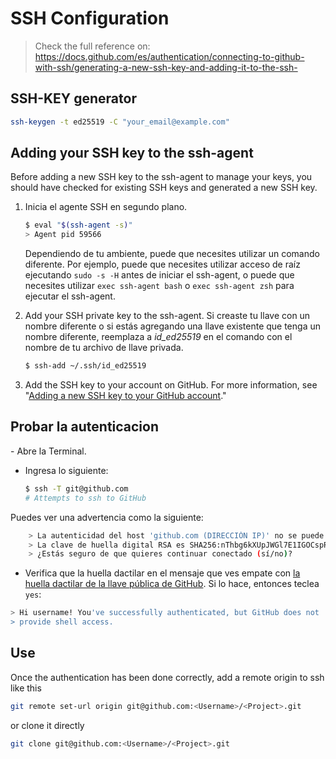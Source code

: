 <h1>SSH Configuration</h1>

>Check the full reference on: https://docs.github.com/es/authentication/connecting-to-github-with-ssh/generating-a-new-ssh-key-and-adding-it-to-the-ssh-


<h2>SSH-KEY generator</h2>

```sh
ssh-keygen -t ed25519 -C "your_email@example.com"
```

## Adding your SSH key to the ssh-agent

Before adding a new SSH key to the ssh-agent to manage your keys, you should have checked for existing SSH keys and generated a new SSH key.

1.  Inicia el agente SSH en segundo plano.

    ```sh
    $ eval "$(ssh-agent -s)"
    > Agent pid 59566
    ```

    Dependiendo de tu ambiente, puede que necesites utilizar un comando diferente. Por ejemplo, puede que necesites utilizar acceso de raíz ejecutando `sudo -s -H` antes de iniciar el ssh-agent, o puede que necesites utilizar `exec ssh-agent bash` o `exec ssh-agent zsh` para ejecutar el ssh-agent.

2.  Add your SSH private key to the ssh-agent. Si creaste tu llave con un nombre diferente o si estás agregando una llave existente que tenga un nombre diferente, reemplaza a _id_ed25519_ en el comando con el nombre de tu archivo de llave privada.
  
    ```sh
    $ ssh-add ~/.ssh/id_ed25519
    ```
  
3.  Add the SSH key to your account on GitHub. For more information, see "[Adding a new SSH key to your GitHub account](https://docs.github.com/es/github/authenticating-to-github/adding-a-new-ssh-key-to-your-github-account)."

<h2>Probar la autenticacion</h2>
-   Abre la Terminal.

-   Ingresa lo siguiente:
  
    ```sh
    $ ssh -T git@github.com
    # Attempts to ssh to GitHub
    ```

Puedes ver una advertencia como la siguiente:

```sh
    > La autenticidad del host 'github.com (DIRECCIÓN IP)' no se puede establecer.
    > La clave de huella digital RSA es SHA256:nThbg6kXUpJWGl7E1IGOCspRomTxdCARLviKw6E5SY8.
    > ¿Estás seguro de que quieres continuar conectado (sí/no)?
```
    
-   Verifica que la huella dactilar en el mensaje que ves empate con [la huella dactilar de la llave pública de GitHub](https://docs.github.com/es/github/authenticating-to-github/githubs-ssh-key-fingerprints). Si lo hace, entonces teclea `yes`:

```sh
> Hi username! You've successfully authenticated, but GitHub does not
> provide shell access.
```

<h2>Use</h2>
Once  the authentication has been done correctly, add a remote origin to ssh like this

```sh
git remote set-url origin git@github.com:<Username>/<Project>.git
```

or clone it directly

```sh 
git clone git@github.com:<Username>/<Project>.git
```